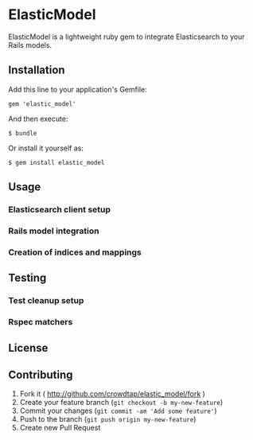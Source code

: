 # ElasticModel

ElasticModel is a lightweight ruby gem to integrate Elasticsearch to your Rails
models.

## Installation

Add this line to your application's Gemfile:

    gem 'elastic_model'

And then execute:

    $ bundle

Or install it yourself as:

    $ gem install elastic_model

## Usage

### Elasticsearch client setup

### Rails model integration

### Creation of indices and mappings

## Testing

### Test cleanup setup

### Rspec matchers

## License

## Contributing

1. Fork it ( http://github.com/crowdtap/elastic_model/fork )
2. Create your feature branch (`git checkout -b my-new-feature`)
3. Commit your changes (`git commit -am 'Add some feature'`)
4. Push to the branch (`git push origin my-new-feature`)
5. Create new Pull Request
